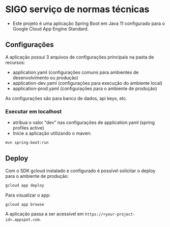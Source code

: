 # SIGO serviço de normas técnicas

* Este projeto é uma aplicação Spring Boot em Java 11 configurado para o Google Cloud App Engine Standard.

## Configurações

A aplicação possui 3 arquivos de configurações principais na pasta de recursos:

* application.yaml (configurações comuns para ambientes de desenvolvimento ou produção)
* application-dev.yaml (configurações para execução do ambiente local)
* application-prod.yaml (configurações para o ambiente de produção)

As configurações são para banco de dados, api keys, etc.

### Executar em localhost

* atribua o valor "dev" nas configurações de application.yaml (spring profiles active)
* Inicie a aplicação utilizando o maven:

```bash
mvn spring-boot:run
```

## Deploy

Com o SDK gcloud instalado e configurado é possível solicitar o deploy para o ambiente de produção:

```bash
gcloud app deploy
```

Para visualizar o app:
```
gcloud app browse
```
A aplicação passa a ser acessível em `https://<your-project-id>.appspot.com`.
